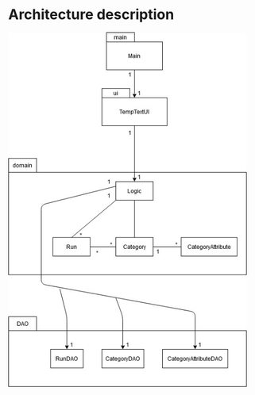 # Architecture description

<img src="https://github.com/jrhel/ot-harjoitustyo2020/blob/master/documentation/pictures/package-classDiagram.jpg" width="480">

